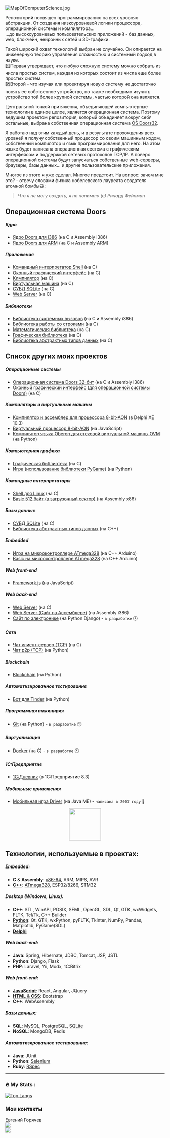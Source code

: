 ![MapOfComputerScience.jpg](MapOfComputerScience.jpg)

Репозиторий посвящен программированию на всех уровнях абстракции. От создания низкоуровневой логики процессора, операционной системы и компилятора...  
...до высокоуровневых пользовательских приложений - баз данных, web, блокчейн, нейронных сетей и 3D-графики.

Такой широкий охват технологий выбран не случайно. Он опирается на инженерную теорию управления сложностью и системный подход в науке.  
:one:Первая утверждает, что любую сложную систему можно собрать из числа простых систем, каждая из которых состоит из числа еще более простых систем.  
:two:Второй - что изучая или проектируя новую систему не достаточно понять ее собственное устройство, но также необходимо изучить устройство той более крупной системы, частью которой она является.

Центральной точкой притяжения, объединяющей компьютерные технологии в единое целое, является операционная система. Поэтому ведущим проектом репозитория, который объединяет вокруг себя остальные, выбрана собственная операционная система [OS Doors32](https://github.com/GorComComputing/OS_Doors32).

Я работаю над этим каждый день, и в результате прохождения всех уровней я получу собственный процессор со своим машинным кодом, собственный компилятор и язык программирования для него. На этом языке будет написана операционная сестема с графическим интерфейсом и поддержкой сетевых протоколов TCP/IP. А поверх операционной системы будут запускаться собственные web-серверы, браузеры, базы данных... и другие пользовательские приложения.

Многое из этого я уже сделал. Многое предстоит. На вопрос: зачем мне это? - отвечу словами физика нобелевского лауреата создателя атомной бомбы:smiley::  
> *Что я не могу создать, я не понимаю (с) Ричард Фейнман*



## Операционная система Doors
##### Ядро
* [Ядро Doors для i386]() (на C и Assembly i386)
* [Ядро Doors для ARM]() (на C и Assembly ARM)
##### Приложения
* [Командный интерпретатор Shell]() (на C)
* [Оконный графический интерфейс]() (на C)
* [Клмпилятор]() (на C)
* [Виртуальная машина]() (на C)
* [СУБД SQLite]() (на C)
* [Web Server]() (на C)
##### Библиотеки
* [Библиотека системных вызовов]() (на C и Assembly i386)
* [Библиотека работы со строками]() (на C)
* [Математическая библиотека]() (на C)
* [Графическая библиотека]() (на C)
* [Библиотека абстрактных типов данных]() (на C)

## Список других моих проектов
##### Операционные системы
* [Операционная система Doors 32-бит](https://github.com/GorComComputing/OS_Doors32) (на C и Assembly i386)
* [Оконный графический интерфейс (для операционной системы Doors)](https://github.com/GorComComputing/GUI_Window) (на C)
##### Компиляторы и виртуальные машины
* [Компилятор и ассемблер для процессора 8-bit-AON](https://github.com/GorComComputing/C_Compiler) (в Delphi XE 10.3)
* [Виртуальный процессор 8-bit-AON](https://github.com/GorComComputing/8-bit-AON-Computer) (на JavaScript)
* [Компилятор языка Oberon для стековой виртуальной машины OVM](https://github.com/GorComComputing/Oberon_Compiler) (на Python)
##### Компьютерная графика
* [Графическая библиотека](https://github.com/GorComComputing/Graphics) (на C)
* [Игра (использование библиотеки PyGame)](https://github.com/GorComComputing/Game_PyGame) (на Python) 
##### Командные интерпретаторы
* [Shell для Linux](https://github.com/GorComComputing/Shell) (на C)
* [Basic 512 байт (в загрузочный сектор)](https://github.com/GorComComputing/Basic512) (на Assembly x86)
##### Базы данных
* [СУБД SQLite](https://github.com/GorComComputing/SQLite) (на C)
* [Библиотека абстрактных типов данных](https://github.com/GorComComputing/Algorithms) (на C++)
##### Embedded
* [Игра на микроконтроллере ATmega328](https://github.com/GorComComputing/Game_Arduino) (на C++ Arduino)
* [Basic на микроконтроллере ATmega328](https://github.com/GorComComputing/Basic_TCP_Arduino) (на C++ Arduino)
##### Web front-end
* [Framework.js](https://github.com/GorComComputing/Framework.js) (на JavaScript)
##### Web back-end
* [Web Server](https://github.com/GorComComputing/Web_Server) (на C)
* [Web Server (Сайт на Ассемблере)](https://github.com/GorComComputing/Site_on_Asm) (на Assembly i386)
* [Сайт по электронике]() (на Python Django) - `в разработке` :clock10:
##### Сети
* [Чат клиент-сервер (TCP)](https://github.com/GorComComputing/Chat_TCP) (на C)
* [Чат p2p (TCP)](https://github.com/GorComComputing/p2p_chat) (на Python)
##### Blockchain
* [Blockchain](https://github.com/GorComComputing/Blockchain) (на Python)
##### Автоматизированное тестирование
* [Бот для Tinder](https://github.com/GorComComputing/AutoTinder) (на Python)
##### Программная инжинирия
* [Git](https://github.com/GorComComputing/Git) (на Python) - `в разработке` :clock10:
##### Виртуализация
* [Docker](https://github.com/GorComComputing/Docker) (на C) - `в разработке` :clock10:
##### 1С:Предприятие
* [1С:Дневник](https://github.com/GorComComputing/1C_Diary) (в 1С:Предприятие 8.3)
##### Мобильные приложения
* [Мобильная игра Driver](https://github.com/GorComComputing/Driver_J2ME) (на Java ME) - `написана в 2007 году` :calendar:



<div id="header" align="center">
  <img src="https://media.giphy.com/media/3ohc157IyQlpWtqbug/giphy.gif" width="100"/>
</div>


## Технологии, используемые в проектах:
##### Embedded:
- **C** & **Assembly**: [x86-64](https://github.com/GorComComputing?tab=repositories&q=&type=&language=assembly&sort=), ARM, MIPS, AVR
- [**C++**](https://github.com/GorComComputing?tab=repositories&q=&type=&language=c&sort=): [ATmega328](https://github.com/stars/GorComComputing/lists/embedded), ESP32/8266, STM32

##### Desktop (Windows, Linux<!--, FreeBSD -->):
- **C++**: STL, WinAPI, POSIX, SFML, OpenGL, SDL, Qt, GTK, wxWidgets, FLTK, Tcl/Tk, C++ Builder
- [**Python**](https://github.com/GorComComputing?tab=repositories&q=&type=&language=python&sort=): Qt, GTK, wxPython, pyFLTK, TkInter, NumPy, Pandas, Matplotlib, PyGame(SDL) 
- [**Delphi**](https://github.com/GorComComputing/C_Compiler)

##### Web back-end:
- **Java**: Spring, Hibernate, JDBC, Tomcat, JSP, JSTL <!--, gRPC , Lombok-->
- **Python**: Django, Flask
- **PHP**: Laravel, Yii, Modx, 1C:Bitrix
<!-- - **Ruby**: Ruby on Rails-->
<!-- - **Node.js**: Express.js -->

##### Web front-end:
- [**JavaScript**](https://github.com/GorComComputing?tab=repositories&q=&type=&language=javascript&sort=): React, Angular, JQuery <!-- Vue.js --> <!-- - **TypeScript** -->
- [**HTML** & **CSS**](https://github.com/GorComComputing?tab=repositories&q=&type=&language=html&sort=): Bootstrap
- **C++**: WebAssembly

##### Базы данных:
- **SQL**: MySQL, PostgreSQL, [SQLite](https://github.com/GorComComputing/SQLite)
- **NoSQL**: MongoDB, Redis 

<!-- ##### Системы сборки:
- **C**/**C++**: Make, CMake
- **Java**: Maven --> <!-- , Ant+Ivy, Gradle, Jenkins -->

##### Автоматизированное тестирование:
- **Java**: JUnit
- **Python**: [Selenium](https://github.com/GorComComputing/AutoTinder)
- **Ruby**: [RSpec](https://github.com/GorComComputing/SQLite)

<!-- ##### Программный инжиниринг: -->
<!-- - **ОС**: Windows, Linux, FreeBSD --> <!--, Unix -->
<!-- - **CLI**: Bash, Cmd, PowerShell
- **Контроль версий**: [Git](https://github.com/GorComComputing/Git) и GitHub --> <!-- , SVN -->
<!-- - **Архитектура**: UML, BPMN, Archimate -->
 <!-- - **Управление проектами**: RUP, PMI, SCRUM, Kanban --> 

<!-- ##### Облачные архитектуры:
- **Yandex.Cloud**: Terraform, Ansible --> <!-- - **Hypervisor**: ESXi, mRemoteNG -->
<!-- - **Контейнеры**: Docker, Kubernetes -->









---

### :fire: My Stats :
[![Top Langs](https://github-readme-stats.vercel.app/api/top-langs/?username=GorComComputing&layout=compact&theme=vision-friendly-dark)](https://github.com/anuraghazra/github-readme-stats)

### Мои контакты
Евгений Горячев  
[![](https://img.shields.io/badge/Telegram-@extendedsuperbass-informational?style=flat&logo=telegram&logoColor=white&color=31a2db)](https://t.me/extendedsuperbass)<br/>
<a href="mailto:gorcom2012@gmail.com">![](https://img.shields.io/badge/Gmail-GorCom2012@gmail.com-informational?style=flat&logo=gmail&logoColor=white&color=e04a3e)</a>

